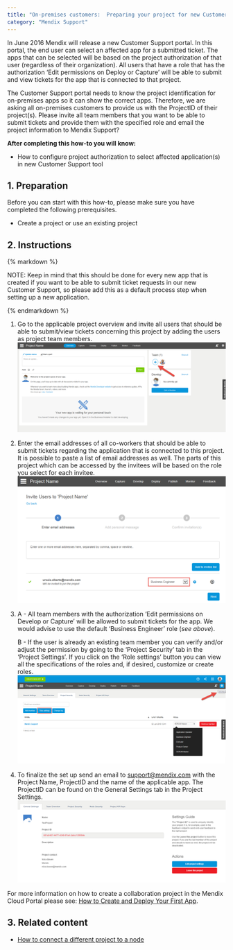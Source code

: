 ```yaml
---
title: "On-premises customers:  Preparing your project for new Customer Support tool"
category: "Mendix Support"
---
```


In June 2016 Mendix will release a new Customer Support portal. In this portal, the end user can select an affected app for a submitted ticket. The apps that can be selected will be based on the project authorization of that user (regardless of their organization). All users that have a role that has the authorization ‘Edit permissions on Deploy or Capture’ will be able to submit and view tickets for the app that is connected to that project.

The Customer Support portal needs to know the project identification for on-premises apps so it can show the correct apps. Therefore, we are asking all on-premises customers to provide us with the ProjectID of their project(s). Please invite all team members that you want to be able to submit tickets and provide them with the specified role and email the project information to Mendix Support?

**After completing this how-to you will know:**

*   How to configure project authorization to select affected application(s) in new Customer Support tool

## 1. Preparation

Before you can start with this how-to, please make sure you have completed the following prerequisites.

*   Create a project or use an existing project

## 2\. Instructions

<div class="alert alert-info">{% markdown %}

NOTE: Keep in mind that this should be done for every new app that is created if you want to be able to submit ticket requests in our new Customer Support, so please add this as a default process step when setting up a new application.

{% endmarkdown %}</div>

1.  Go to the applicable project overview and invite all users that should be able to submit/view tickets concerning this project by adding the users as project team members.
    ![](attachments/19203711/19399152.png?effects=border-simple,blur-border)
2.  Enter the email addresses of all co-workers that should be able to submit tickets regarding the application that is connected to this project. It is possible to paste a list of email addresses as well. The parts of this project which can be accessed by the invitees will be based on the role you select for each invitee.
    ![](attachments/19203711/19399151.png?effects=border-simple,blur-border)
3.  A - All team members with the authorization ‘Edit permissions on Develop or Capture’ will be allowed to submit tickets for the app. We would advise to use the default ‘Business Engineer’ role (_see above_).

    B - If the user is already an existing team member you can verify and/or adjust the permission by going to the ‘Project Security’ tab in the ‘Project Settings’. If you click on the ‘Role settings’ button you can view all the specifications of the roles and, if desired, customize or create roles.
    ![](attachments/19203711/19399150.png)
4.  To finalize the set up send an email to [support@mendix.com](http://support.mendix.com) with the Project Name, ProjectID and the name of the applicable app. The ProjectID can be found on the General Settings tab in the Project Settings.
    ![](attachments/19203711/19399149.png?effects=border-simple,blur-border) 

For more information on how to create a collaboration project in the Mendix Cloud Portal please see: [How to Create and Deploy Your First App](/howto6/Create+and+Deploy+Your+First+App).

## 3\. Related content

*   [How to connect a different project to a node](/mxsupport/How+to+connect+a+different+project+to+a+node)
